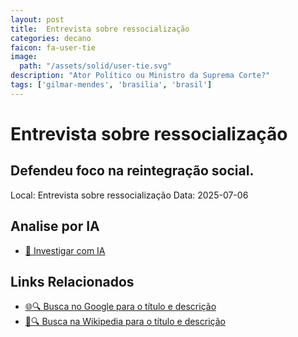 ```yaml
---
layout: post
title:  Entrevista sobre ressocialização
categories: decano
faicon: fa-user-tie
image:
  path: "/assets/solid/user-tie.svg"
description: "Ator Político ou Ministro da Suprema Corte?"
tags: ['gilmar-mendes', 'brasilia', 'brasil']
---
```


# Entrevista sobre ressocialização
## Defendeu foco na reintegração social.
Local: Entrevista sobre ressocialização
Data: 2025-07-06

## Analise por IA
- [🤖 Investigar com IA](https://www.perplexity.ai/search?q=%22Gilmar%20Mendes%22%20%2B%20Entrevista%20sobre%20ressocializa%C3%A7%C3%A3o%20Defendeu%20foco%20na%20reintegra%C3%A7%C3%A3o%20social.%20Bras%C3%ADlia%2C%20Brasil)

## Links Relacionados
- [🌐🔍 Busca no Google para o título e descrição](https://www.google.com/search?q=%22Gilmar%20Mendes%22%20%2B%20Entrevista%20sobre%20ressocializa%C3%A7%C3%A3o%20Defendeu%20foco%20na%20reintegra%C3%A7%C3%A3o%20social.%20Bras%C3%ADlia%2C%20Brasil)
- [📖🔍 Busca na Wikipedia para o título e descrição](https://pt.wikipedia.org/w/index.php?search=%22Gilmar%20Mendes%22%20%2B%20Entrevista%20sobre%20ressocializa%C3%A7%C3%A3o%20Defendeu%20foco%20na%20reintegra%C3%A7%C3%A3o%20social.%20Bras%C3%ADlia%2C%20Brasil)

